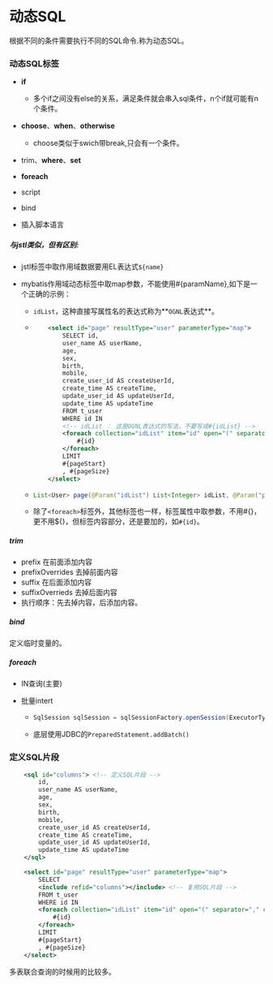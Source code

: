 # 动态SQL

根据不同的条件需要执行不同的SQL命令.称为动态SQL。

### 动态SQL标签

- **if**
  - 多个if之间没有else的关系，满足条件就会串入sql条件，n个if就可能有n个条件。

- **choose**、**when**、**otherwise**
  - choose类似于swich带break,只会有一个条件。

- trim、**where**、**set**
- **foreach**
- script
- bind
- 插入脚本语言



##### 与jstl类似，但有区别:

- jstl标签中取作用域数据要用EL表达式`${name}`

- mybatis作用域动态标签中取map参数，不能使用#{paramName},如下是一个正确的示例：

  - `idList`，这种直接写属性名的表达式称为**`OGNL`表达式**。
  
  - ```xml
        <select id="page" resultType="user" parameterType="map">
            SELECT id,
            user_name AS userName,
            age,
            sex,
            birth,
            mobile,
            create_user_id AS createUserId,
            create_time AS createTime,
            update_user_id AS updateUserId,
            update_time AS updateTime
            FROM t_user
            WHERE id IN
            <!-- idList ： 这是OGNL表达式的写法，不要写成#{idList} -->
            <foreach collection="idList" item="id" open="(" separator="," close=")">
                #{id}
            </foreach>
            LIMIT
            #{pageStart}
            , #{pageSize}
        </select>
    ```
  
  - ```java
    List<User> page(@Param("idList") List<Integer> idList, @Param("pageStart") int pageStart, @Param("pageSize") int pageSize);
    ```
  
  - 除了`<foreach>`标签外，其他标签也一样，标签属性中取参数，不用#{}，更不用${}，但标签内容部分，还是要加的，如`#{id}`。



##### trim

- prefix 在前面添加内容
- prefixOverrides 去掉前面内容
- suffix 在后面添加内容
- suffixOverrieds 去掉后面内容
- 执行顺序：先去掉内容，后添加内容。

##### bind

定义临时变量的。



##### foreach

- IN查询(主要)

- 批量intert

  - ```java
    SqlSession sqlSession = sqlSessionFactory.openSession(ExecutorType.BATCH);
    ```

  - 底层使用JDBC的`PreparedStatement.addBatch()`





### 定义SQL片段

```xml
    <sql id="columns"> <!-- 定义SQL片段 -->
        id,
        user_name AS userName,
        age,
        sex,
        birth,
        mobile,
        create_user_id AS createUserId,
        create_time AS createTime,
        update_user_id AS updateUserId,
        update_time AS updateTime
    </sql>

    <select id="page" resultType="user" parameterType="map">
        SELECT
        <include refid="columns"></include> <!-- 复用SQL片段 -->
        FROM t_user
        WHERE id IN
        <foreach collection="idList" item="id" open="(" separator="," close=")">
            #{id}
        </foreach>
        LIMIT
        #{pageStart}
        , #{pageSize}
    </select>
```

多表联合查询的时候用的比较多。
